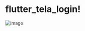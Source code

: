 # flutter_tela_login!

![image](https://user-images.githubusercontent.com/67984677/178599737-8a7c8fa5-ddb0-49db-8a98-9b64e73d04bc.png)
